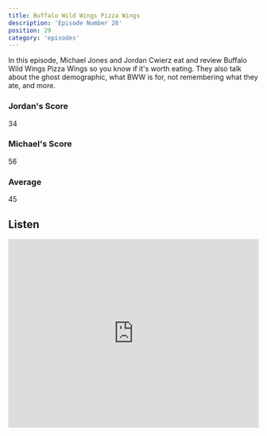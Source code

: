 ```yaml
---
title: Buffalo Wild Wings Pizza Wings
description: 'Episode Number 28'
position: 29
category: 'episodes'
---
```


In this episode, Michael Jones and Jordan Cwierz eat and review Buffalo Wild Wings Pizza Wings so you know if it's worth eating. They also talk about the ghost demographic, what BWW is for, not remembering what they ate, and more.

### Jordan's Score

34

### Michael's Score

56

### Average

45

## Listen

<iframe src="https://open.spotify.com/embed-podcast/episode/5Gzaah6J5rYm3Gh6KDxqRE" loading="lazy" style="border: 0; width: 100%; height: 380px;" allow="encrypted-media"></iframe>
